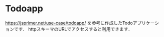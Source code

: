 # Todoapp
https://jsprimer.net/use-case/todoapp/
を参考に作成したTodoアプリケーションです．
httpスキーマのURLでアクセスすると利用できます．

